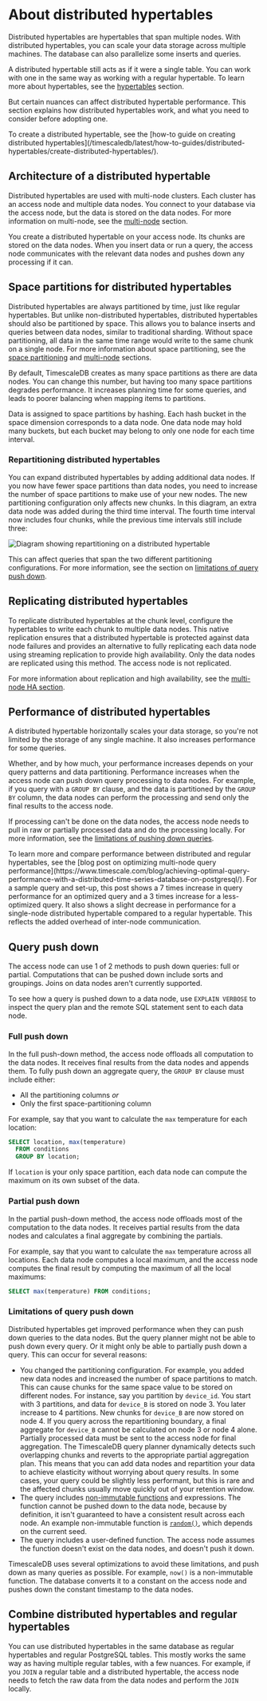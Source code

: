 # About distributed hypertables
Distributed hypertables are hypertables that span multiple nodes. With
distributed hypertables, you can scale your data storage across multiple
machines. The database can also parallelize some inserts and queries.

A distributed hypertable still acts as if it were a single table. You can work
with one in the same way as working with a regular hypertable. To learn more
about hypertables, see the [hypertables][hypertables] section.

But certain nuances can affect distributed hypertable performance. This section
explains how distributed hypertables work, and what you need to consider before
adopting one.

<highlight type="note">
To create a distributed hypertable, see the [how-to guide on creating
distributed
hypertables](/timescaledb/latest/how-to-guides/distributed-hypertables/create-distributed-hypertables/).
</highlight>

## Architecture of a distributed hypertable
Distributed hypertables are used with multi-node clusters. Each cluster has an
access node and multiple data nodes. You connect to your database via the access
node, but the data is stored on the data nodes. For more information on
multi-node, see the [multi-node][multi-node] section.

You create a distributed hypertable on your access node. Its chunks are stored
on the data nodes. When you insert data or run a query, the access node
communicates with the relevant data nodes and pushes down any processing if it
can.

## Space partitions for distributed hypertables
Distributed hypertables are always partitioned by time, just like regular
hypertables. But unlike non-distributed hypertables, distributed hypertables
should also be partitioned by space. This allows you to balance inserts and
queries between data nodes, similar to traditional sharding. Without space
partitioning, all data in the same time range would write to the same chunk on a
single node. For more information about space partitioning, see the
[space partitioning][space-partitioning] and
[multi-node][multi-node] sections.

By default, TimescaleDB creates as many space partitions as there are data
nodes. You can change this number, but having too many space partitions degrades
performance. It increases planning time for some queries, and leads to poorer
balancing when mapping items to partitions.

Data is assigned to space partitions by hashing. Each hash bucket in the space
dimension corresponds to a data node. One data node may hold many buckets, but
each bucket may belong to only one node for each time interval.

### Repartitioning distributed hypertables
You can expand distributed hypertables by adding additional data nodes. If you
now have fewer space partitions than data nodes, you need to increase the
number of space partitions to make use of your new nodes. The new partitioning
configuration only affects new chunks. In this diagram, an extra data node
was added during the third time interval. The fourth time interval now includes
four chunks, while the previous time intervals still include three:

<img class="main-content__illustration" src="https://s3.amazonaws.com/assets.timescale.com/docs/images/repartitioning.png" alt="Diagram showing repartitioning on a distributed hypertable"/>

This can affect queries that span the two different partitioning configurations.
For more information, see the section on [limitations of query push
down][limitations-pushing-down].

## Replicating distributed hypertables
To replicate distributed hypertables at the chunk level, configure the
hypertables to write each chunk to multiple data nodes. This native replication
ensures that a distributed hypertable is protected against data node failures
and provides an alternative to fully replicating each data node using streaming
replication to provide high availability. Only the data nodes are replicated
using this method. The access node is not replicated.

For more information about replication and high availability, see the
[multi-node HA section][multi-node-ha].

## Performance of distributed hypertables
A distributed hypertable horizontally scales your data storage, so you're not
limited by the storage of any single machine. It also increases performance for
some queries.

Whether, and by how much, your performance increases depends on your query
patterns and data partitioning. Performance increases when the access node can
push down query processing to data nodes. For example, if you query with a
`GROUP BY` clause, and the data is partitioned by the `GROUP BY` column, the
data nodes can perform the processing and send only the final results to the
access node.

If processing can't be done on the data nodes, the access node needs to pull in
raw or partially processed data and do the processing locally. For more
information, see the [limitations of pushing down
queries][limitations-pushing-down].

<highlight type="note">
To learn more and compare performance between distributed and regular
hypertables, see the [blog post on optimizing multi-node query
performance](https://www.timescale.com/blog/achieving-optimal-query-performance-with-a-distributed-time-series-database-on-postgresql/).
For a sample query and set-up, this post shows a 7 times increase in query
performance for an optimized query and a 3 times increase for a less-optimized
query. It also shows a slight decrease in performance for a single-node
distributed hypertable compared to a regular hypertable. This reflects the added
overhead of inter-node communication.
</highlight>

## Query push down
The access node can use 1 of 2 methods to push down queries: full or partial.
Computations that can be pushed down include sorts and groupings. Joins on data
nodes aren't currently supported.

To see how a query is pushed down to a data node, use `EXPLAIN VERBOSE` to
inspect the query plan and the remote SQL statement sent to each data node.

### Full push down
In the full push-down method, the access node offloads all computation to the
data nodes. It receives final results from the data nodes and appends them. To
fully push down an aggregate query, the `GROUP BY` clause must include either:
*	All the partitioning columns _or_
*	Only the first space-partitioning column

For example, say that you want to calculate the `max` temperature for each
location:
```sql
SELECT location, max(temperature)
  FROM conditions
  GROUP BY location;
```

If `location` is your only space partition, each data node can compute the
maximum on its own subset of the data.

### Partial push down
In the partial push-down method, the access node offloads most of the
computation to the data nodes. It receives partial results from the data nodes
and calculates a final aggregate by combining the partials.

For example, say that you want to calculate the `max` temperature across all
locations. Each data node computes a local maximum, and the access node computes
the final result by computing the maximum of all the local maximums:
```sql
SELECT max(temperature) FROM conditions;
```

### Limitations of query push down
Distributed hypertables get improved performance when they can push down queries
to the data nodes. But the query planner might not be able to push down every
query. Or it might only be able to partially push down a query. This can occur
for several reasons:
*	You changed the partitioning configuration. For example, you added new data
	nodes and increased the number of space partitions to match. This can cause
	chunks for the same space value to be stored on different nodes. For
	instance, say you partition by `device_id`. You start with 3 partitions, and
	data for `device_B` is stored on node 3. You later increase to 4 partitions.
	New chunks for `device_B` are now stored on node 4. If you query across the
	repartitioning boundary, a final aggregate for `device_B` cannot be
	calculated on node 3 or node 4 alone. Partially processed data must be sent
	to the access node for final aggregation. The TimescaleDB query planner
	dynamically detects such overlapping chunks and reverts to the appropriate
	partial aggregation plan. This means that you can add data nodes and
	repartition your data to achieve elasticity without worrying about query
	results. In some cases, your query could be slightly less performant, but
	this is rare and the affected chunks usually move quickly out of your
	retention window.
*	The query includes [non-immutable functions][volatility] and expressions.
	The function cannot be pushed down to the data node, because by definition,
	it isn't guaranteed to have a consistent result across each node. An example
	non-immutable function is [`random()`][random-func], which depends on the
	current seed.
*	The query includes a user-defined function. The access node assumes the
	function doesn't exist on the data nodes, and doesn't push it down.

TimescaleDB uses several optimizations to avoid these limitations, and push down
as many queries as possible. For example, `now()` is a non-immutable function.
The database converts it to a constant on the access node and pushes down the
constant timestamp to the data nodes.

## Combine distributed hypertables and regular hypertables
You can use distributed hypertables in the same database as regular hypertables
and regular PostgreSQL tables. This mostly works the same way as having multiple
regular tables, with a few nuances. For example, if you `JOIN` a regular table
and a distributed hypertable, the access node needs to fetch the raw data from
the data nodes and perform the `JOIN` locally.

[copy]: /how-to-guides/hypertables/work-with-distributed-hypertables#copy-data
[current_time]: https://www.postgresql.org/docs/current/functions-datetime.html#FUNCTIONS-DATETIME-CURRENT
[hypertables]: /how-to-guides/hypertables/
[limitations-pushing-down]: #limitations-of-pushing-down-queries
[multi-node]: /how-to-guides/multinode-timescaledb/
[random-func]: https://www.postgresql.org/docs/current/functions-math.html#FUNCTIONS-MATH-RANDOM-TABLE
[space-partitioning]: /how-to-guides/hypertables/about-hypertables#space-partitioning
[volatility]: https://www.postgresql.org/docs/current/xfunc-volatility.html
[multi-node-ha]: /timescaledb/:currentVersion:/how-to-guides/multinode-timescaledb/multinode-ha/
